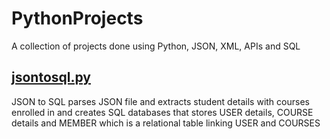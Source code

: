 # PythonProjects
A collection of projects done using Python, JSON, XML, APIs and SQL
## [jsontosql.py](https://github.com/digantrastogi/PythonProjects/blob/main/jsontosql.py)
JSON to SQL parses JSON file and extracts student details with courses enrolled in and creates  SQL databases that stores USER details, COURSE details and MEMBER which is a relational table linking USER and COURSES
